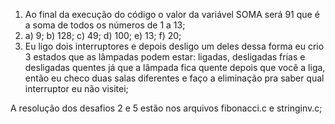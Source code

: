 1) Ao final da execução do código o valor da variável SOMA será 91 que é a soma de todos os números de 1 a 13;
3) a) 9; b) 128; c) 49; d) 100; e) 13; f) 20;
4) Eu ligo dois interruptores e depois desligo um deles dessa forma eu crio 3 estados que as lâmpadas podem estar: ligadas, desligadas frias e desligadas quentes já que a lâmpada fica quente depois que você a liga, então eu checo duas salas diferentes e faço a eliminação pra saber qual interruptor eu não visitei;

A resolução dos desafios 2 e 5 estão nos arquivos fibonacci.c e stringinv.c;
